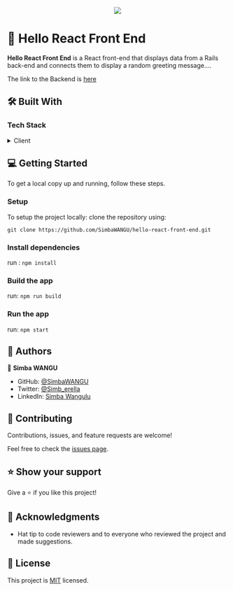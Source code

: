 <a name="readme-top"></a>


<div align="center">

![](https://img.shields.io/badge/Microverse-blueviolet)

</div>

# 📖 Hello React Front End <a name="about-project"></a>

**Hello React Front End** is a React front-end that displays data from a Rails back-end and connects them to display a random greeting message....

The link to the Backend is [here](https://github.com/SimbaWANGU/hello-rails-back-end)

## 🛠 Built With <a name="built-with"></a>

### Tech Stack <a name="tech-stack"></a>

<details>
  <summary>Client</summary>
  <ul>
    <li><a href="https://reactjs.org/">React.js</a></li>
    <li><a href="https://redux.js.org/">Redux</a></li>
  </ul>
</details>

<!-- Features -->


<!-- GETTING STARTED -->

## 💻 Getting Started <a name="getting-started"></a>

To get a local copy up and running, follow these steps.

### Setup

To setup the project locally: clone the repository using:

```
git clone https://github.com/SimbaWANGU/hello-react-front-end.git
```

### Install dependencies

run : `npm install`

### Build the app

run: `npm run build`

### Run the app

run: `npm start`


<!-- AUTHORS -->

## 👥 Authors <a name="authors"></a>

👤 **Simba WANGU**

- GitHub: [@SimbaWANGU](https://github.com/SimbaWANGU)
- Twitter: [@Simb_erella](https://twitter.com/Simb_erella)
- LinkedIn: [Simba Wangulu](https://linkedin.com/in/simba-wangulu/)


## 🤝 Contributing <a name="contributing"></a>

Contributions, issues, and feature requests are welcome!

Feel free to check the [issues page](https://github.com/SimbaWANGU/hello-react-front-end/issues).


<!-- SUPPORT -->

## ⭐️ Show your support <a name="support"></a>

Give a ⭐️ if you like this project!


## 🙏 Acknowledgments <a name="acknowledgements"></a>

- Hat tip to code reviewers and to everyone who reviewed the project and made suggestions.


<!-- LICENSE -->

## 📝 License <a name="license"></a>

This project is [MIT](./LICENSE) licensed.
